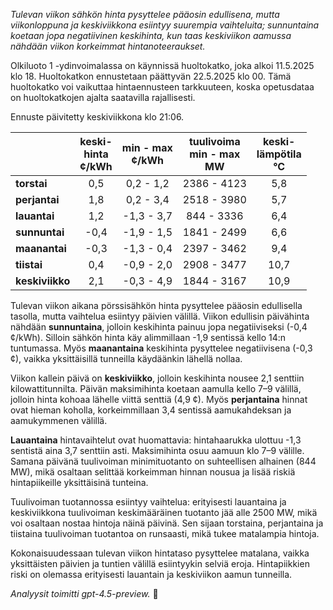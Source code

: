 *Tulevan viikon sähkön hinta pysyttelee pääosin edullisena, mutta viikonloppuna ja keskiviikkona esiintyy suurempia vaihteluita; sunnuntaina koetaan jopa negatiivinen keskihinta, kun taas keskiviikon aamussa nähdään viikon korkeimmat hintanoteeraukset.*

Olkiluoto 1 -ydinvoimalassa on käynnissä huoltokatko, joka alkoi 11.5.2025 klo 18. Huoltokatkon ennustetaan päättyvän 22.5.2025 klo 00. Tämä huoltokatko voi vaikuttaa hintaennusteen tarkkuuteen, koska opetusdataa on huoltokatkojen ajalta saatavilla rajallisesti.

Ennuste päivitetty keskiviikkona klo 21:06.

|              | keski-<br>hinta<br>¢/kWh | min - max<br>¢/kWh | tuulivoima<br>min - max<br>MW | keski-<br>lämpötila<br>°C |
|:-------------|:----------------:|:----------------:|:-------------:|:-------------:|
| **torstai**  |        0,5       |     0,2 - 1,2    |    2386 - 4123   |      5,8      |
| **perjantai**|        1,8       |     0,2 - 3,4    |    2518 - 3980   |      5,7      |
| **lauantai** |        1,2       |    -1,3 - 3,7    |     844 - 3336   |      6,4      |
| **sunnuntai**|       -0,4       |    -1,9 - 1,5    |    1841 - 2499   |      6,6      |
| **maanantai**|       -0,3       |    -1,3 - 0,4    |    2397 - 3462   |      9,4      |
| **tiistai**  |        0,4       |    -0,9 - 2,0    |    2908 - 3477   |     10,7      |
| **keskiviikko**|      2,1       |    -0,3 - 4,9    |    1844 - 3167   |     10,9      |

Tulevan viikon aikana pörssisähkön hinta pysyttelee pääosin edullisella tasolla, mutta vaihtelua esiintyy päivien välillä. Viikon edullisin päivähinta nähdään **sunnuntaina**, jolloin keskihinta painuu jopa negatiiviseksi (-0,4 ¢/kWh). Silloin sähkön hinta käy alimmillaan -1,9 sentissä kello 14:n tuntumassa. Myös **maanantaina** keskihinta pysyttelee negatiivisena (-0,3 ¢), vaikka yksittäisillä tunneilla käydäänkin lähellä nollaa.

Viikon kallein päivä on **keskiviikko**, jolloin keskihinta nousee 2,1 senttiin kilowattitunnilta. Päivän maksimihinta koetaan aamulla kello 7–9 välillä, jolloin hinta kohoaa lähelle viittä senttiä (4,9 ¢). Myös **perjantaina** hinnat ovat hieman koholla, korkeimmillaan 3,4 sentissä aamukahdeksan ja aamukymmenen välillä.

**Lauantaina** hintavaihtelut ovat huomattavia: hintahaarukka ulottuu -1,3 sentistä aina 3,7 senttiin asti. Maksimihinta osuu aamuun klo 7–9 välille. Samana päivänä tuulivoiman minimituotanto on suhteellisen alhainen (844 MW), mikä osaltaan selittää korkeimman hinnan nousua ja lisää riskiä hintapiikeille yksittäisinä tunteina.

Tuulivoiman tuotannossa esiintyy vaihtelua: erityisesti lauantaina ja keskiviikkona tuulivoiman keskimääräinen tuotanto jää alle 2500 MW, mikä voi osaltaan nostaa hintoja näinä päivinä. Sen sijaan torstaina, perjantaina ja tiistaina tuulivoiman tuotantoa on runsaasti, mikä tukee matalampia hintoja.

Kokonaisuudessaan tulevan viikon hintataso pysyttelee matalana, vaikka yksittäisten päivien ja tuntien välillä esiintyykin selviä eroja. Hintapiikkien riski on olemassa erityisesti lauantain ja keskiviikon aamun tunneilla.

*Analyysit toimitti gpt-4.5-preview.* 🍃
